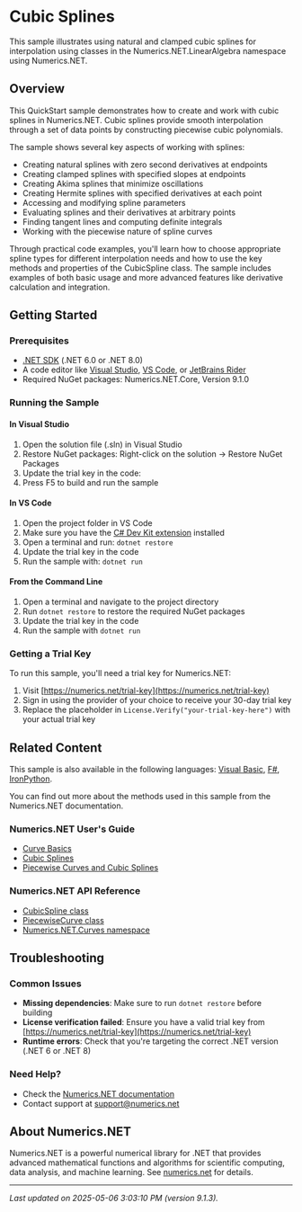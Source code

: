 # Cubic Splines

This sample illustrates using natural and clamped cubic splines for interpolation using classes in the Numerics.NET.LinearAlgebra namespace using Numerics.NET.

## Overview

This QuickStart sample demonstrates how to create and work with cubic splines in Numerics.NET. Cubic splines 
provide smooth interpolation through a set of data points by constructing piecewise cubic polynomials.

The sample shows several key aspects of working with splines:
- Creating natural splines with zero second derivatives at endpoints
- Creating clamped splines with specified slopes at endpoints
- Creating Akima splines that minimize oscillations
- Creating Hermite splines with specified derivatives at each point
- Accessing and modifying spline parameters
- Evaluating splines and their derivatives at arbitrary points
- Finding tangent lines and computing definite integrals
- Working with the piecewise nature of spline curves

Through practical code examples, you'll learn how to choose appropriate spline types for different
interpolation needs and how to use the key methods and properties of the CubicSpline class. The sample
includes examples of both basic usage and more advanced features like derivative calculation and
integration.


## Getting Started

### Prerequisites

- [.NET SDK](https://dotnet.microsoft.com/download) (.NET 6.0 or .NET 8.0)
- A code editor like [Visual Studio](https://visualstudio.microsoft.com/), [VS Code](https://code.visualstudio.com/), or [JetBrains Rider](https://www.jetbrains.com/rider/)
- Required NuGet packages: Numerics.NET.Core, Version 9.1.0

### Running the Sample

#### In Visual Studio
1. Open the solution file (.sln) in Visual Studio
2. Restore NuGet packages: Right-click on the solution → Restore NuGet Packages
3. Update the trial key in the code:
4. Press F5 to build and run the sample

#### In VS Code

1. Open the project folder in VS Code
2. Make sure you have the [C# Dev Kit extension](https://marketplace.visualstudio.com/items?itemName=ms-dotnettools.csdevkit) installed
3. Open a terminal and run: `dotnet restore`
4. Update the trial key in the code 
5. Run the sample with: `dotnet run`

#### From the Command Line

1. Open a terminal and navigate to the project directory
2. Run `dotnet restore` to restore the required NuGet packages
3. Update the trial key in the code
4. Run the sample with `dotnet run`

### Getting a Trial Key

To run this sample, you'll need a trial key for Numerics.NET:

1. Visit [https://numerics.net/trial-key](https://numerics.net/trial-key)
2. Sign in using the provider of your choice to receive your 30-day trial key
3. Replace the placeholder in `License.Verify("your-trial-key-here")` with your actual trial key

## Related Content

This sample is also available in the following languages: 
[Visual Basic](https://github.com/NumericsDotNet/quickstart-visualbasic/tree/net6.0/mathematics/curve-fitting-and-interpolation/cubic-splines), [F#](https://github.com/NumericsDotNet/quickstart-fsharp/tree/net6.0/mathematics/curve-fitting-and-interpolation/cubic-splines), [IronPython](https://github.com/NumericsDotNet/quickstart-ironpython/tree/net6.0/mathematics/curve-fitting-and-interpolation/cubic-splines).

You can find out more about the methods used in this sample from the Numerics.NET documentation.

### Numerics.NET User's Guide

- [Curve Basics](https://numerics.net/documentation/latest/mathematics/curves-and-interpolation/curve-basics)
- [Cubic Splines](https://numerics.net/documentation/latest/mathematics/curves-and-interpolation/cubic-splines)
- [Piecewise Curves and Cubic Splines](https://numerics.net/documentation/latest/mathematics/curves-and-interpolation/piecewise-curves-and-cubic-splines)

### Numerics.NET API Reference

- [CubicSpline class](https://numerics.net/documentation/latest/reference/numerics.net.curves.cubicspline)
- [PiecewiseCurve class](https://numerics.net/documentation/latest/reference/numerics.net.curves.piecewisecurve)
- [Numerics.NET.Curves namespace](https://numerics.net/documentation/latest/reference/numerics.net.curves)


## Troubleshooting

### Common Issues

- **Missing dependencies**: Make sure to run `dotnet restore` before building
- **License verification failed**: Ensure you have a valid trial key from [https://numerics.net/trial-key](https://numerics.net/trial-key)
- **Runtime errors**: Check that you're targeting the correct .NET version (.NET 6 or .NET 8)

### Need Help?

- Check the [Numerics.NET documentation](https://numerics.net/documentation/)
- Contact support at [support@numerics.net](mailto:support@numerics.net?subject=CubicSplines%20QuickStart%20Sample%20%28C%23%29)

## About Numerics.NET

Numerics.NET is a powerful numerical library for .NET that provides advanced mathematical 
functions and algorithms for scientific computing, data analysis, and machine learning.
See [numerics.net](https://numerics.net) for details.

---

_Last updated on 2025-05-06 3:03:10 PM (version 9.1.3)._
